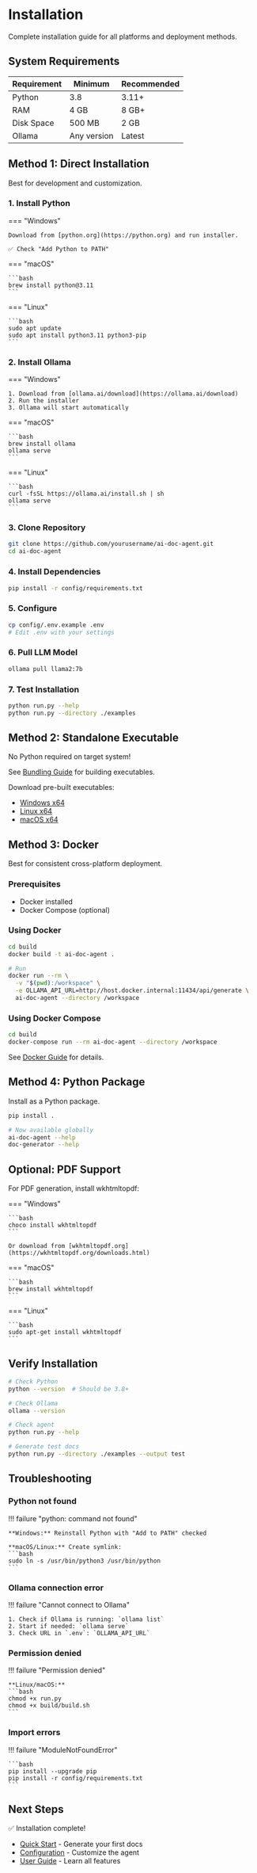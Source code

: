 # Installation

Complete installation guide for all platforms and deployment methods.

## System Requirements

| Requirement | Minimum | Recommended |
|-------------|---------|-------------|
| Python | 3.8 | 3.11+ |
| RAM | 4 GB | 8 GB+ |
| Disk Space | 500 MB | 2 GB |
| Ollama | Any version | Latest |

## Method 1: Direct Installation

Best for development and customization.

### 1. Install Python

=== "Windows"

    Download from [python.org](https://python.org) and run installer.
    
    ✅ Check "Add Python to PATH"

=== "macOS"

    ```bash
    brew install python@3.11
    ```

=== "Linux"

    ```bash
    sudo apt update
    sudo apt install python3.11 python3-pip
    ```

### 2. Install Ollama

=== "Windows"

    1. Download from [ollama.ai/download](https://ollama.ai/download)
    2. Run the installer
    3. Ollama will start automatically

=== "macOS"

    ```bash
    brew install ollama
    ollama serve
    ```

=== "Linux"

    ```bash
    curl -fsSL https://ollama.ai/install.sh | sh
    ollama serve
    ```

### 3. Clone Repository

```bash
git clone https://github.com/yourusername/ai-doc-agent.git
cd ai-doc-agent
```

### 4. Install Dependencies

```bash
pip install -r config/requirements.txt
```

### 5. Configure

```bash
cp config/.env.example .env
# Edit .env with your settings
```

### 6. Pull LLM Model

```bash
ollama pull llama2:7b
```

### 7. Test Installation

```bash
python run.py --help
python run.py --directory ./examples
```

## Method 2: Standalone Executable

No Python required on target system!

See [Bundling Guide](../deployment/bundling.md) for building executables.

Download pre-built executables:

- [Windows x64](https://github.com/yourusername/ai-doc-agent/releases)
- [Linux x64](https://github.com/yourusername/ai-doc-agent/releases)
- [macOS x64](https://github.com/yourusername/ai-doc-agent/releases)

## Method 3: Docker

Best for consistent cross-platform deployment.

### Prerequisites

- Docker installed
- Docker Compose (optional)

### Using Docker

```bash
cd build
docker build -t ai-doc-agent .

# Run
docker run --rm \
  -v "$(pwd):/workspace" \
  -e OLLAMA_API_URL=http://host.docker.internal:11434/api/generate \
  ai-doc-agent --directory /workspace
```

### Using Docker Compose

```bash
cd build
docker-compose run --rm ai-doc-agent --directory /workspace
```

See [Docker Guide](../deployment/docker.md) for details.

## Method 4: Python Package

Install as a Python package.

```bash
pip install .

# Now available globally
ai-doc-agent --help
doc-generator --help
```

## Optional: PDF Support

For PDF generation, install wkhtmltopdf:

=== "Windows"

    ```bash
    choco install wkhtmltopdf
    ```
    
    Or download from [wkhtmltopdf.org](https://wkhtmltopdf.org/downloads.html)

=== "macOS"

    ```bash
    brew install wkhtmltopdf
    ```

=== "Linux"

    ```bash
    sudo apt-get install wkhtmltopdf
    ```

## Verify Installation

```bash
# Check Python
python --version  # Should be 3.8+

# Check Ollama
ollama --version

# Check agent
python run.py --help

# Generate test docs
python run.py --directory ./examples --output test
```

## Troubleshooting

### Python not found

!!! failure "python: command not found"
    
    **Windows:** Reinstall Python with "Add to PATH" checked
    
    **macOS/Linux:** Create symlink:
    ```bash
    sudo ln -s /usr/bin/python3 /usr/bin/python
    ```

### Ollama connection error

!!! failure "Cannot connect to Ollama"
    
    1. Check if Ollama is running: `ollama list`
    2. Start if needed: `ollama serve`
    3. Check URL in `.env`: `OLLAMA_API_URL`

### Permission denied

!!! failure "Permission denied"
    
    **Linux/macOS:**
    ```bash
    chmod +x run.py
    chmod +x build/build.sh
    ```

### Import errors

!!! failure "ModuleNotFoundError"
    
    ```bash
    pip install --upgrade pip
    pip install -r config/requirements.txt
    ```

## Next Steps

✅ Installation complete!

- [Quick Start](quickstart.md) - Generate your first docs
- [Configuration](configuration.md) - Customize the agent
- [User Guide](../guide/overview.md) - Learn all features
